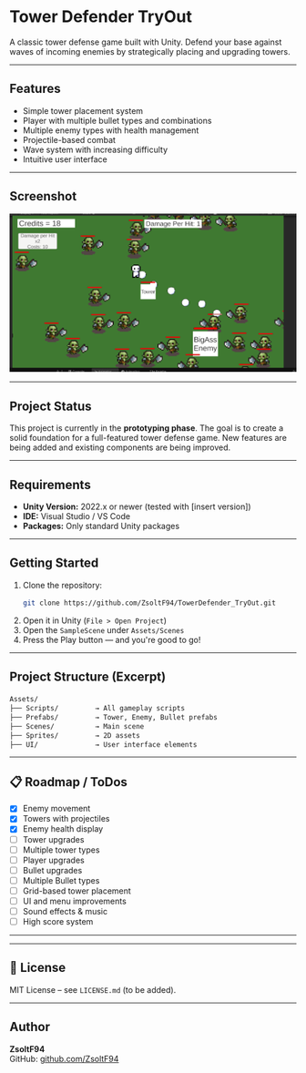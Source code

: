 
# Tower Defender TryOut

A classic tower defense game built with Unity. Defend your base against waves of incoming enemies by strategically placing and upgrading towers.

---

## Features

- Simple tower placement system
- Player with multiple bullet types and combinations
- Multiple enemy types with health management
- Projectile-based combat
- Wave system with increasing difficulty
- Intuitive user interface

---

## Screenshot

![Gameplay Screenshot](Assets/Screenshots/TowerDefender_Gameplay.png)

---

## Project Status

This project is currently in the **prototyping phase**. The goal is to create a solid foundation for a full-featured tower defense game. New features are being added and existing components are being improved.

---

## Requirements

- **Unity Version:** 2022.x or newer (tested with [insert version])
- **IDE:** Visual Studio / VS Code
- **Packages:** Only standard Unity packages

---

## Getting Started

1. Clone the repository:
   ```bash
   git clone https://github.com/ZsoltF94/TowerDefender_TryOut.git
   ```
2. Open it in Unity (`File > Open Project`)
3. Open the `SampleScene` under `Assets/Scenes`
4. Press the Play button — and you're good to go!

---

## Project Structure (Excerpt)

```plaintext
Assets/
├── Scripts/         → All gameplay scripts
├── Prefabs/         → Tower, Enemy, Bullet prefabs
├── Scenes/          → Main scene
├── Sprites/         → 2D assets
├── UI/              → User interface elements
```

---

## 📋 Roadmap / ToDos

- [x] Enemy movement
- [x] Towers with projectiles
- [x] Enemy health display
- [ ] Tower upgrades
- [ ] Multiple tower types
- [ ] Player upgrades
- [ ] Bullet upgrades
- [ ] Multiple Bullet types
- [ ] Grid-based tower placement
- [ ] UI and menu improvements
- [ ] Sound effects & music
- [ ] High score system

---



---

## 📄 License

MIT License – see `LICENSE.md` (to be added).

---

## Author

**ZsoltF94**  
GitHub: [github.com/ZsoltF94](https://github.com/ZsoltF94)
